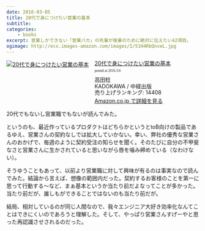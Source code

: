 ```yaml
---
date: 2016-03-05
title: 20代で身につけたい営業の基本
subtitle:  
categories: 
    - books
excerpt: 営業しかできない「営業バカ」の先輩が後輩のために絶対に伝えたい42項目。
ogimage: http://ecx.images-amazon.com/images/I/51H4RbQnveL.jpg
---
```


<div class="azlink-box"><div class="azlink-image" style="float:left"><a href="http://www.amazon.co.jp/exec/obidos/ASIN/B00I0LKTQG/warikiru-22/" name="azlinklink" target="_blank"><img src="http://ecx.images-amazon.com/images/I/51H4RbQnveL._SL160_.jpg" alt="20代で身につけたい営業の基本" style="border:none" /></a></div><div class="azlink-info" style="float:left;margin-left:15px;line-height:120%"><div class="azlink-name" style="margin-bottom:10px;line-height:120%"><a href="http://www.amazon.co.jp/exec/obidos/ASIN/B00I0LKTQG/warikiru-22/" name="azlinklink" target="_blank">20代で身につけたい営業の基本</a><div class="azlink-powered-date" style="font-size:7pt;margin-top:5px;font-family:verdana;line-height:120%">posted at 2016.3.6</div></div><div class="azlink-detail">高田稔<br />KADOKAWA / 中経出版<br />売り上げランキング: 14408<br /></div><div class="azlink-link" style="margin-top:5px"><a href="http://www.amazon.co.jp/exec/obidos/ASIN/B00I0LKTQG/warikiru-22/" target="_blank">Amazon.co.jp で詳細を見る</a></div></div><div class="azlink-footer" style="clear:left"></div></div>

20代でもないし営業職でもないが読んでみた。

というのも、最近作っているプロダクトはどちらかというとtoB向けの製品であるゆえ、営業さんの契約なしでは拡大していかない。幸い、弊社の優秀な営業さんのおかげで、毎週のように契約受注の知らせを聞く。そのたびに自分の不甲斐なさと営業さんに生かされていると思いながら唇を噛み締めている（なわけない）。

そうゆうこともあって、以前より営業職に対して興味が有るのは事実なので読んでみた。結論から言えば、想像の範囲内だった。契約するお客様のことを第一に思って行動する〜など、まぁ基本というか当たり前だよなってことが多かった。当たり前だが、誰しもができることではないのも当たり前だが。

結局、相対しているのが同じ人間なので、我々エンジニア大好き効率化なんてことはできにくいのであろうと理解した。そして、やっぱり営業さんすげーやと思った再認識させされるのだった。
